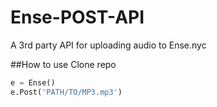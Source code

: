 # Ense-POST-API

A 3rd party API for uploading audio to Ense.nyc

##How to use
Clone repo

```python
e = Ense()
e.Post('PATH/TO/MP3.mp3')
```
